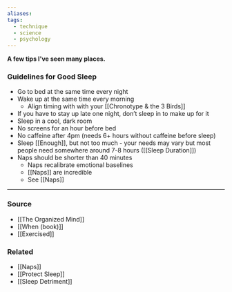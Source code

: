 ```yaml
---
aliases: 
tags:
  - technique
  - science
  - psychology
---
```

**A few tips I've seen many places.**

### Guidelines for Good Sleep

- Go to bed at the same time every night
- Wake up at the same time every morning
    - Align timing with with your [[Chronotype & the 3 Birds]]
- If you have to stay up late one night, don’t sleep in to make up for it
- Sleep in a cool, dark room
- No screens for an hour before bed
- No caffeine after 4pm (needs 6+ hours without caffeine before sleep)
- Sleep [[Enough]], but not too much - your needs may vary but most people need somewhere around 7-8 hours ([[Sleep Duration]])
- Naps should be shorter than 40 minutes
    - Naps recalibrate emotional baselines
    - [[Naps]] are incredible
    - See [[Naps]]

---

### Source
- [[The Organized Mind]]
- [[When (book)]]
- [[Exercised]]

### Related
- [[Naps]]
- [[Protect Sleep]]
- [[Sleep Detriment]]